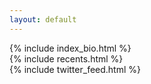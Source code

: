 ```yaml
---
layout: default
---
```

<div class="row">

  <div class="col-lg-7 col-md-7 col-xs-7">
    <div class="jumbotron">
      {% include index_bio.html %}
    </div>
    {% include recents.html %}
  </div>

  <div class="col-lg-1 col-md-1 col-xs-1">
  </div>

  <div class="col-lg-4 col-md-4 col-xs-4">
    {% include twitter_feed.html %}
  </div>

</div>
